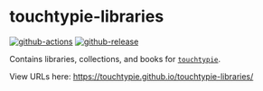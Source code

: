 # touchtypie-libraries

[![github-actions](https://github.com/touchtypie/touchtypie-libraries/workflows/ci-master-pr/badge.svg)](https://github.com/touchtypie/touchtypie-libraries/actions)
[![github-release](https://img.shields.io/github/v/release/touchtypie/touchtypie-libraries?style=flat-square)](https://github.com/touchtypie/touchtypie-libraries/releases/)

Contains libraries, collections, and books for [`touchtypie`](https://github.com/touchtypie/touchtypie).

View URLs here: https://touchtypie.github.io/touchtypie-libraries/
